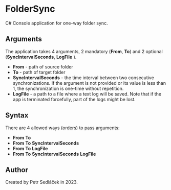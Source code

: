# FolderSync
 C# Console application for one-way folder sync.

## Arguments
The application takes 4 arguments, 2 mandatory (**From**, **To**) and 2 optional (**SyncIntervalSeconds**, **LogFile** ).
- **From** - path of source folder
- **To** - path of target folder
- **SyncIntervalSeconds** - the time interval between two consecutive synchronizations. If the argument is not provided or its value is less than 1,  the synchronization is one-time without repetition.
- **LogFile** - a path to a file where a text log will be saved. Note that if the app is terminated forcefully, part of the logs might be lost.

## Syntax
There are 4 allowed ways (orders) to pass arguments:
- **From** **To**
- **From** **To** **SyncIntervalSeconds**
- **From** **To** **LogFile**
- **From** **To** **SyncIntervalSeconds** **LogFile**

## Author
Created by Petr Sedláček in 2023.